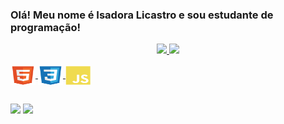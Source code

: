 ### Olá! Meu nome é Isadora Licastro e sou estudante de programação!

<div align="center">
  <a href="https://github.com/isadoralicastro">
  <img height="120em" src="https://github-readme-stats.vercel.app/api?username=isadoralicastro&show_icons=true&theme=aura_dark&include_all_commits=true&count_private=true"/>
  <img height="120em" src="https://github-readme-stats.vercel.app/api/top-langs/?username=isadoralicastro&layout=compact&langs_count=7&theme=aura_dark"/>
</div>
  
<div style="display: inline_block"><br>
  <img align="center" alt="Isa-HTML" height="30" width="40" src="https://raw.githubusercontent.com/devicons/devicon/master/icons/html5/html5-original.svg">
  <img align="center" alt="Isa-CSS" height="30" width="40" src="https://raw.githubusercontent.com/devicons/devicon/master/icons/css3/css3-original.svg">
  <img align="center" alt="Isa-Js" height="30" width="40" src="https://raw.githubusercontent.com/devicons/devicon/master/icons/javascript/javascript-plain.svg">
</div>
  
  ##

<div>
  <a href = "mailto:isadora.licastro@gmail.com"><img src="https://img.shields.io/badge/-Gmail-%23333?style=for-the-badge&logo=gmail&logoColor=white" target="_blank"></a>
  <a href="https://www.linkedin.com/in/isadora-licastro-8639001b0" target="_blank"><img src="https://img.shields.io/badge/-LinkedIn-%230077B5?style=for-the-badge&logo=linkedin&logoColor=white" target="_blank"></a> 
</div>
  
